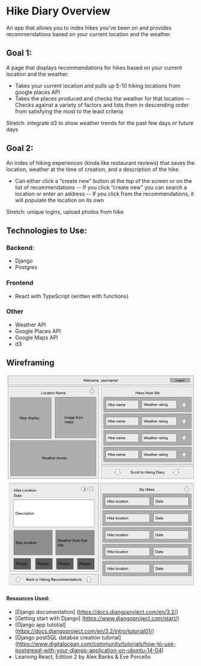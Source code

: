 # Hike Diary Overview
An app that allows you to index hikes you've been on and provides recommendations based on your current location and the weather.

## Goal 1:
A page that displays recommendations for hikes based on your current location and the weather.
- Takes your current location and pulls up 5-10 hiking locations from google places API
- Takes the places produced and checks the weather for that location
-- Checks against a variety of factors and lists them in descending order from satisfying the most to the least criteria

Stretch: integrate d3 to show weather trends for the past few days or future days

## Goal 2:
An index of hiking experiences (kinda like restaurant reviews) that saves the location, weather at the time of creation, and a description of the hike.
- Can either click a “create new” button at the top of the screen or on the list of recommendations
-- If you click “create new” you can search a location or enter an address
-- If you click from the recommendations, it will populate the location on its own

Stretch: unique logins, upload photos from hike

## Technologies to Use:
### Backend:
- Django
- Postgres

### Frontend
- React with TypeScript (written with functions)

### Other
- Weather API
- Google Places API
- Google Maps API
- d3

## Wireframing
![Recommendations Wireframe](/readme_images/recommendations.png)
![Diary Wireframe](/readme_images/diary.png)

#### Resources Used:
- [Django documentation] (https://docs.djangoproject.com/en/3.2/)
- [Getting start with Django] (https://www.djangoproject.com/start/)
- [Django app tutotial] (https://docs.djangoproject.com/en/3.2/intro/tutorial01/)
- [Django postSQL databse creation tutorial] (https://www.digitalocean.com/community/tutorials/how-to-use-postgresql-with-your-django-application-on-ubuntu-14-04)
- Learning React, Edition 2 by Alex Banks & Eve Porcello